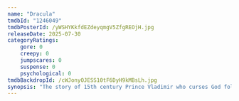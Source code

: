 ```yaml
---
name: "Dracula"
tmdbId: "1246049"
tmdbPosterId: /yWSHYKkfdEZdeyqmgV5ZfgREOjH.jpg
releaseDate: 2025-07-30
categoryRatings:
    gore: 0
    creepy: 0
    jumpscares: 0
    suspense: 0
    psychological: 0
tmdbBackdropId: /cWJonyOJESS10tF6DyH9kMBsLh.jpg
synopsis: "The story of 15th century Prince Vladimir who curses God following the death of his beloved wife and is turned into a vampire. Later, in 19th century London, he discovers his wife’s doppelgänger and dooms himself by pursuing her."
---
```


